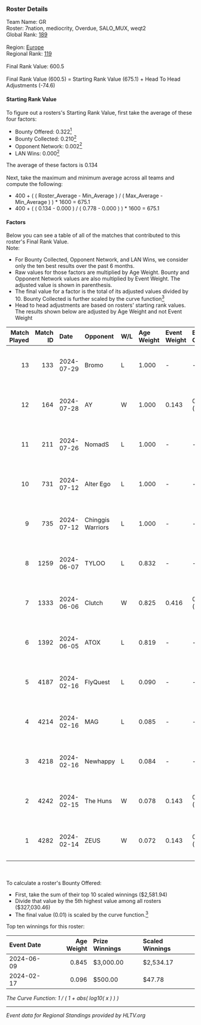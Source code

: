 ### Roster Details<br />
Team Name: GR<br />
Roster: 7nation, mediocrity, Overdue, SALO_MUX, weqt2<br />
Global Rank: [189](../standings_global.md)<br />
<br />
Region: [Europe]( ../standings_europe.md)<br />
Regional Rank: [119]( ../standings_europe.md)<br />
<br />
Final Rank Value:  600.5<br />
<br />
Final Rank Value (600.5) = Starting Rank Value (675.1) + Head To Head Adjustments (-74.6)<br />

#### Starting Rank Value<br />
To figure out a rosters's Starting Rank Value, first take the average of these four factors:<br />
- Bounty Offered: 0.322[<sup>1</sup>](#table2)
- Bounty Collected: 0.210[<sup>2</sup>](#table1)
- Opponent Network: 0.002[<sup>2</sup>](#table1)
- LAN Wins: 0.000[<sup>2</sup>](#table1)

The average of these factors is 0.134<br />
<br />
Next, take the maximum and minimum average across all teams and compute the following:<br />
- 400 + ( ( Roster_Average - Min_Average ) / ( Max_Average - Min_Average ) ) * 1600 = 675.1
- 400 + ( ( 0.134 - 0.000 ) / ( 0.778 - 0.000 ) ) * 1600 = 675.1


#### Factors<br />
Below you can see a table of all of the matches that contributed to this roster's Final Rank Value.<br />
Note:<br />

- For Bounty Collected, Opponent Network, and LAN Wins, we consider only the ten best results over the past 6 months.
- Raw values for those factors are multiplied by Age Weight. Bounty and Opponent Network values are also multiplied by Event Weight. The adjusted value is shown in parenthesis.
- The final value for a factor is the total of its adjusted values divided by 10. Bounty Collected is further scaled by the curve function[<sup>3</sup>](#curveFunction)
- Head to head adjustments are based on rosters' starting rank values. The results shown below are adjusted by Age Weight and not Event Weight
<span id="table1"></span><br />


| Match Played | Match ID | Date       | Opponent          | W/L | Age Weight | Event Weight | Bounty Collected | Opponent Network | LAN Wins  | H2H Adj. | Roster                                        |
| -: | -: | :- | :- | :- | :- | :- | :- | :- | :- | -: | :- |
|           13 |      133 | 2024-07-29 | Bromo             | L   | 1.000      | -            | -                | -                | -         |   -19.62 | 7nation, mediocrity, Overdue, SALO_MUX, weqt2 |
|           12 |      164 | 2024-07-28 | AY                | W   | 1.000      | 0.143        | 0.000 (0.000)    | 0.000 (0.000)    | 0 (0.000) |     7.11 | 7nation, mediocrity, Overdue, SALO_MUX, weqt2 |
|           11 |      211 | 2024-07-26 | NomadS            | L   | 1.000      | -            | -                | -                | -         |   -20.37 | 7nation, mediocrity, Overdue, SALO_MUX, weqt2 |
|           10 |      731 | 2024-07-12 | Alter Ego         | L   | 1.000      | -            | -                | -                | -         |   -21.44 | 7nation, mediocrity, Runnin, SALO_MUX, weqt2  |
|            9 |      735 | 2024-07-12 | Chinggis Warriors | L   | 1.000      | -            | -                | -                | -         |   -13.49 | 7nation, mediocrity, Runnin, SALO_MUX, weqt2  |
|            8 |     1259 | 2024-06-07 | TYLOO             | L   | 0.832      | -            | -                | -                | -         |   -11.04 | mediocrity, qqGOD, SALO_MUX, uwrr, weqt2      |
|            7 |     1333 | 2024-06-06 | Clutch            | W   | 0.825      | 0.416        | 0.005 (0.002)    | 0.063 (0.022)    | 0 (0.000) |    13.38 | mediocrity, qqGOD, SALO_MUX, uwrr, weqt2      |
|            6 |     1392 | 2024-06-05 | ATOX              | L   | 0.819      | -            | -                | -                | -         |    -5.90 | mediocrity, qqGOD, Runnin, SALO_MUX, weqt2    |
|            5 |     4187 | 2024-02-16 | FlyQuest          | L   | 0.090      | -            | -                | -                | -         |    -0.16 | mediocrity, qqGOD, Reminder, SALO_MUX, weqt2  |
|            4 |     4214 | 2024-02-16 | MAG               | L   | 0.085      | -            | -                | -                | -         |    -1.99 | mediocrity, qqGOD, Reminder, SALO_MUX, weqt2  |
|            3 |     4218 | 2024-02-16 | Newhappy          | L   | 0.084      | -            | -                | -                | -         |    -1.92 | mediocrity, qqGOD, Reminder, SALO_MUX, weqt2  |
|            2 |     4242 | 2024-02-15 | The Huns          | W   | 0.078      | 0.143        | 0.000 (0.000)    | 0.003 (0.000)    | 0 (0.000) |     0.44 | mediocrity, qqGOD, Reminder, SALO_MUX, weqt2  |
|            1 |     4282 | 2024-02-14 | ZEUS              | W   | 0.072      | 0.143        | 0.000 (0.000)    | 0.000 (0.000)    | 0 (0.000) |     0.40 | mediocrity, qqGOD, Reminder, SALO_MUX, weqt2  |

<br />
<span id="table2"></span><br />
To calculate a roster's Bounty Offered:<br />

- First, take the sum of their top 10 scaled winnings ($2,581.94)
- Divide that value by the 5th highest value among all rosters ($327,030.46)
- The final value (0.01) is scaled by the curve function.[<sup>3</sup>](#curveFunction)

Top ten winnings for this roster:<br />

| Event Date | Age Weight | Prize Winnings | Scaled Winnings |
| :- | -: | :- | :- |
| 2024-06-09 |      0.845 | $3,000.00      | $2,534.17       |
| 2024-02-17 |      0.096 | $500.00        | $47.78          |


<span id="curveFunction"></span>_The Curve Function: 1 / ( 1 + abs( log10( x ) ) )_<br />

---
_Event data for Regional Standings provided by HLTV.org_<br />
